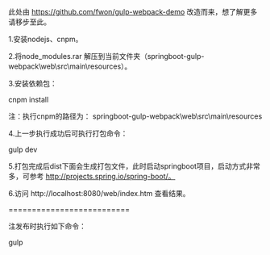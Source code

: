 此处由 https://github.com/fwon/gulp-webpack-demo 改造而来，想了解更多请移步至此。

1.安装nodejs、cnpm。

2.将node_modules.rar 解压到当前文件夹（springboot-gulp-webpack\web\src\main\resources）。

3.安装依赖包：

cnpm install

注：执行cnpm的路径为： springboot-gulp-webpack\web\src\main\resources

4.上一步执行成功后可执行打包命令：

gulp dev

5.打包完成后dist下面会生成打包文件，此时启动springboot项目，启动方式非常多，可参考 http://projects.spring.io/spring-boot/。

6.访问 http://localhost:8080/web/index.htm 查看结果。

==========================

注发布时执行如下命令：

gulp
